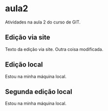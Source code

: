 # aula2
Atividades na aula 2 do curso de GIT.

## Edição via site
Texto da edição via site.
Outra coisa modificada.

## Edição local
Estou na minha máquina local.

## Segunda edição local
Estou na minha máquina local.

